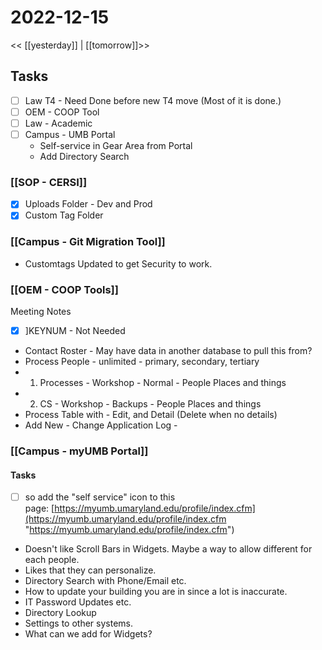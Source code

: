 # 2022-12-15
<< [[yesterday]] | [[tomorrow]]>>
## Tasks
- [ ] Law T4 - Need Done before new T4 move (Most of it is done.)
- [ ] OEM - COOP Tool
- [ ] Law - Academic
- [ ] Campus - UMB Portal 
	- Self-service in Gear Area from Portal
	- Add Directory Search

### [[SOP - CERSI]]
- [x] Uploads Folder - Dev and Prod
- [x] Custom Tag Folder
 
### [[Campus - Git Migration Tool]]
- Customtags Updated to get Security to work.

### [[OEM - COOP Tools]]
Meeting Notes
- [x] ]KEYNUM - Not Needed

- Contact Roster - May have data in another database to pull this from?
- Process People - unlimited - primary, secondary, tertiary
- 1. Processes - Workshop -  Normal - People Places and things 
- 2. CS - Workshop -  Backups - People Places and things
- Process Table with - Edit, and Detail (Delete when no details)
- Add New - Change Application Log - 


### [[Campus - myUMB Portal]]
#### Tasks
- [ ] so add the "self service" icon to this page: [https://myumb.umaryland.edu/profile/index.cfm](https://myumb.umaryland.edu/profile/index.cfm "https://myumb.umaryland.edu/profile/index.cfm")


- Doesn't like Scroll Bars in Widgets.  Maybe a way to allow different for each people.
- Likes that they can personalize.
- Directory Search with Phone/Email etc.
- How to update your building you are in since a lot is inaccurate.
- IT Password Updates etc.
- Directory Lookup 
- Settings to other systems.
- What can we add for Widgets?




